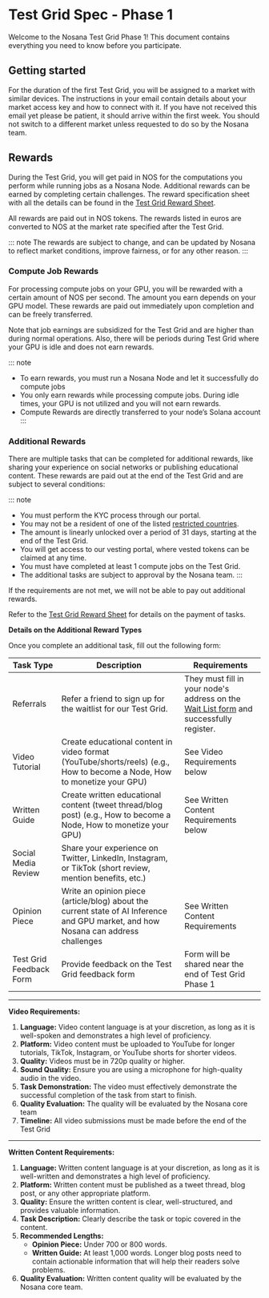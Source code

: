 # Test Grid Spec - Phase 1

Welcome to the Nosana Test Grid Phase 1! This document contains everything you need to know before you participate. 

## Getting started

For the duration of the first Test Grid, you will be assigned to a market with similar devices. The instructions in your email contain details about your market access key and how to connect with it. If you have not received this email yet please be patient, it should arrive within the first week. You should not switch to a different market unless requested to do so by the Nosana team.

## Rewards

During the Test Grid, you will get paid in NOS for the computations you perform while running jobs as a Nosana Node. Additional rewards can be earned by completing certain challenges. The reward specification sheet with all the details can be found in the [Test Grid Reward Sheet](https://docs.google.com/spreadsheets/d/1WtRZNaNKgFJ66fGUwmd-ESC-ye8mRa9Qi49RZNvd-YE/edit#gid=0).

All rewards are paid out in NOS tokens. The rewards listed in euros are converted to NOS at the market rate specified after the Test Grid.

::: note
The rewards are subject to change, and can be updated by Nosana to reflect market conditions, improve fairness, or for any other reason.
:::

### Compute Job Rewards
For processing compute jobs on your GPU, you will be rewarded with a certain amount of NOS per second. The amount you earn depends on your GPU model. These rewards are paid out immediately upon completion and can be freely transferred.

Note that job earnings are subsidized for the Test Grid and are higher than during normal operations. Also, there will be periods during Test Grid where your GPU is idle and does not earn rewards.

::: note
- To earn rewards, you must run a Nosana Node and let it successfully do compute jobs
- You only earn rewards while processing compute jobs. During idle times, your GPU is not utilized and you will not earn rewards.
- Compute Rewards are directly transferred to your node’s Solana account 
:::

### Additional Rewards

There are multiple tasks that can be completed for additional rewards, like sharing your experience on social networks or publishing educational content. These rewards are paid out at the end of the Test Grid and are subject to several conditions: 

::: note
- You must perform the KYC process through our portal.
- You may not be a resident of one of the listed [restricted countries](https://www.lawsociety.org.uk/topics/anti-money-laundering/high-risk-third-countries-for-aml-purposes).
- The amount is linearly unlocked over a period of 31 days, starting at the end of the Test Grid.
- You will get access to our vesting portal, where vested tokens can be claimed at any time.
- You must have completed at least 1 compute jobs on the Test Grid.
- The additional tasks are subject to approval by the Nosana team.
:::

If the requirements are not met, we will not be able to pay out additional rewards.

Refer to the [Test Grid Reward Sheet](https://docs.google.com/spreadsheets/d/1WtRZNaNKgFJ66fGUwmd-ESC-ye8mRa9Qi49RZNvd-YE/edit#gid=0) for details on the payment of tasks.

**Details on the Additional Reward Types**

Once you complete an additional task, fill out the following form: <link>

| Task Type               | Description                                                                                                                         | Requirements                                                                                                                                                                                   |
|-------------------------|-------------------------------------------------------------------------------------------------------------------------------------|------------------------------------------------------------------------------------------------------------------------------------------------------------------------------------------------|
| Referrals               | Refer a friend to sign up for the waitlist for our Test Grid.                                                                       | They must fill in your node's address on the [Wait List form](https://docs.google.com/forms/d/e/1FAIpQLSfSBq9TLH4nzG6OL3BEDZaqWokiOTphYWa_7VESEQxpXJRlLQ/viewform) and successfully register. |
| Video Tutorial          | Create educational content in video format (YouTube/shorts/reels) (e.g., How to become a Node, How to monetize your GPU)            | See Video Requirements below                                                                                                                                                                   |
| Written Guide           | Create written educational content (tweet thread/blog post) (e.g., How to become a Node, How to monetize your GPU)                  | See Written Content Requirements below                                                                                                                                                         |
| Social Media Review     | Share your experience on Twitter, LinkedIn, Instagram, or TikTok (short review, mention benefits, etc.)                             |                                                                                                                                                                                                |
| Opinion Piece           | Write an opinion piece (article/blog) about the current state of AI Inference and GPU market, and how Nosana can address challenges | See Written Content Requirements                                                                                                                                                               |
| Test Grid Feedback Form | Provide feedback on the Test Grid feedback form                                                                                     | Form will be shared near the end of Test Grid Phase 1                                                                                                                                                                                               |

---

**Video Requirements:**

1. **Language:** Video content language is at your discretion, as long as it is well-spoken and demonstrates a high level of proficiency.
2. **Platform:** Video content must be uploaded to YouTube for longer tutorials, TikTok, Instagram, or YouTube shorts for shorter videos.
3. **Quality:** Videos must be in 720p quality or higher.
4. **Sound Quality:** Ensure you are using a microphone for high-quality audio in the video.
5. **Task Demonstration:** The video must effectively demonstrate the successful completion of the task from start to finish.
7. **Quality Evaluation:** The quality will be evaluated by the Nosana core team
8. **Timeline:** All video submissions must be made before the end of the Test Grid

---

**Written Content Requirements:**

1. **Language:** Written content language is at your discretion, as long as it is well-written and demonstrates a high level of proficiency.
2. **Platform:** Written content must be published as a tweet thread, blog post, or any other appropriate platform.
3. **Quality:** Ensure the written content is clear, well-structured, and provides valuable information.
4. **Task Description:** Clearly describe the task or topic covered in the content.
5. **Recommended Lengths:**
    - **Opinion Piece:** Under 700 or 800 words.
    - **Written Guide:** At least 1,000 words. Longer blog posts need to contain actionable information that will help their readers solve problems.
7. **Quality Evaluation:** Written content quality will be evaluated by the Nosana core team.
